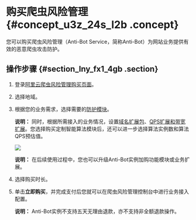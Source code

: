 # 购买爬虫风险管理 {#concept_u3z_24s_l2b .concept}

您可以购买爬虫风险管理（Anti-Bot Service，简称Anti-Bot）为网站业务提供有效的恶意爬虫攻击防护。

## 操作步骤 {#section_lny_fx1_4gb .section}

1.  登录[阿里云爬虫风险管理购买页面](https://common-buy-intl.alibabacloud.com/?commodityCode=antibot_intl#/buy)。
2.  选择地域。
3.  根据您的业务需求，选择需要的[防护模块](intl.zh-CN/产品定价/计费方式.md#section_s4t_1zz_ngb)。

    **说明：** 同时，根据所需接入的业务情况，设置[域名扩展包](intl.zh-CN/产品定价/域名扩展包.md#)、[QPS扩展和带宽扩展](intl.zh-CN/产品定价/业务QPS和带宽扩展.md#)。您选择购买定制智能算法模块后，还可以进一步选择算法实例数和算法QPS预估值。

    ![](http://static-aliyun-doc.oss-cn-hangzhou.aliyuncs.com/assets/img/15734/156577454138011_zh-CN.png)

    **说明：** 在后续使用过程中，您也可以升级Anti-Bot实例加购功能模块或业务扩展。

4.  选择购买时长。
5.  单击**立即购买**，并完成支付后您就可以在爬虫风险管理控制台中进行业务接入配置。

    **说明：** Anti-Bot实例不支持五天无理由退款，亦不支持非全额退款操作。


